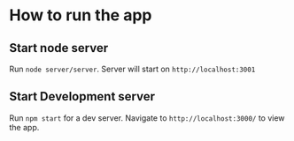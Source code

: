 # How to run the app

## Start node server

Run `node server/server`. Server will start on `http://localhost:3001`

## Start Development server

Run `npm start` for a dev server. Navigate to `http://localhost:3000/` to view the app.
